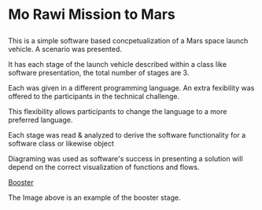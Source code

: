 # <p>Mo Rawi Mission to Mars</p>
<p>This is a simple software based concpetualization of a Mars space launch vehicle. A scenario was presented.</p>
<p>It has each stage of the launch vehicle described within a class like software presentation, the total number of stages are 3.</p> 
<p>Each was given in a different programming language. An extra fexibility was offered to the participants in the technical challenge.</p> 
<p>This flexibility allows participants to change the language to a more preferred language.</p>
 
<p>Each stage was read & analyzed to derive the software functionality for a software class or likewise object</p>
<p>Diagraming was used as software's success in presenting a solution will depend on the correct visualization of functions and flows.</p>
<p><a href="This is the booster stage" target="Mars-Stages-Diagram-Booster.jpeg">Booster</a></p>
<p>The Image above is an example of the booster stage.</p> 
